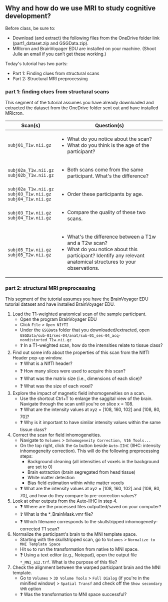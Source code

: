 ## Why and how do we use MRI to study cognitive development?

Before class, be sure to:
* Download (and extract) the following files from the OneDrive folder link (part1_dataset.zip and GSGData.zip). 
*	MRIcron and BrainVoyager EDU are installed on your machine. (Shoot Julie an email if you can’t get these working.)

Today's tutorial has two parts:
* Part 1: Finding clues from structural scans
* Part 2: Structural MRI preprocessing

### part 1: finding clues from structural scans

This segment of the tutorial assumes you have already downloaded and extracted the dataset from the OneDrive folder sent out and have installed MRIcron. 

| Scan(s) | Question(s) | 
| --------|-------------|
| `subj01_T1w.nii.gz` | <ul><li> What do you notice about the scan?</li><li> What do you think is the age of the participant?</li> |
| `subj02a_T1w.nii.gz`<br>`subj02b_T1w.nii.gz` | <ul><li> Both scans come from the same participant. What's the difference?</li> |
| `subj02a_T1w.nii.gz`<br>`subj03_T1w.nii.gz`<br>`subj04_T1w.nii.gz` | <ul><li> Order these participants by age. |
| `subj03_T1w.nii.gz`<br>`subj04_T1w.nii.gz` | <ul><li> Compare the quality of these two scans.</li>
| `subj05_T1w.nii.gz`<br>`subj05_T2w.nii.gz` | <ul><li> What's the difference between a T1w and a T2w scan?</li><li> What do you notice about this participant? Identify any relevant anatomical structures to your observations.</li> |

### part 2: structural MRI preprocessing

This segment of the tutorial assumes you have the BrainVoyager EDU tutorial dataset and have installed BrainVoyager EDU. 
  
1. Load the T1-weighted anatomical scan of the sample participant.
    * Open the program BrainVoyager EDU
    * Click `File` > `Open NIfTI`
    * Under the `GSGData` folder that you downloaded/extracted, open `GSGData/sub-01/ses-04/anat/sub-01_ses-04_acq-nondistorted_T1w.nii.gz`
    * ❓ In a T1-weighted scan, how do the intensities relate to tissue class?
2. Find out some info about the properties of this scan from the NIfTI Header pop-up window. 
    * ❓ What is a NIfTI header?
    * ❓ How many slices were used to acquire this scan? 
    * ❓ What was the matrix size (i.e., dimensions of each slice)?
    * ❓ What was the size of each voxel?  
3. Explore the impact of magnetic field inhomogeneities on a scan.
    * Use the shortcut Ctrl+T to enlarge the saggital view of the brain. Navigate through the scan until you're on slice x = 108.  
    * ❓ What are the intensity values at xyz = [108, 160, 102] and [108, 80, 70]? 
    * ❓ Why is it important to have similar intensity values within the same tissue class?
4. Correct the scan for field inhomogeneities. 
    * Navigate to `Volumes` > `Inhomogeneity Correction, V16 Tools...`
    * On the top right, click the `Go` button beside `Auto-IIHC` (IIHC: intensity inhomogeneity correction). This will do the following preprocessing steps:
        * Background cleaning (all intensities of voxels in the background are set to 0)
        * Brain extraction (brain segregated from head tissue)
        * White matter detection
        * Bias field estimation within white matter voxels
    * ❓ What are the intensity values at xyz = [108, 160, 102] and [108, 80, 70], and how do they compare to pre-correction values?
5. Look at other outputs from the Auto-IIHC in step 4.
    * ❓ Where are the processed files outputted/saved on your computer?
    * ❓ What is the *_BrainMask.vmr file? 
    * ❓ Which filename corresponds to the skullstripped inhomogeneity-corrected T1 scan?
6. Normalize the participant's brain to the MNI template space. 
    * Starting with the skullstripped scan, go to `Volumes` > `Normalize to MNI Template Space`
    * Hit `Go` to run the transformation from native to MNI space. 
    * ❓ Using a text editor (e.g., Notepad), open the output file `*_MNI_a12.trf`. What is the purpose of this file?
7. Check the alignment between the warped participant brain and the MNI template.
    * Go to `Volumes` > `3D Volume Tools` > `Full Dialog` (if you're in the minified window) > `Spatial Transf` and check off the `Show secondary VMR` option
    * ❓ Was the transformation to MNI space successful?
